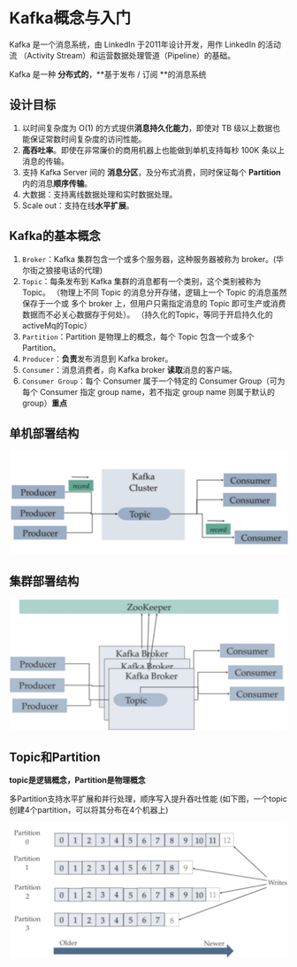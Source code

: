 # Kafka概念与入门

Kafka 是一个消息系统，由 LinkedIn 于2011年设计开发，用作 LinkedIn 的活动流 （Activity Stream）和运营数据处理管道（Pipeline）的基础。 

Kafka 是一种 **分布式的**，**基于发布 / 订阅 **的消息系统

## 设计目标

1. 以时间复杂度为 O(1) 的方式提供**消息持久化能力**，即使对 TB 级以上数据也能保证常数时间复杂度的访问性能。 
2. **高吞吐率**。即使在非常廉价的商用机器上也能做到单机支持每秒 100K 条以上消息的传输。 
3. 支持 Kafka Server 间的 **消息分区**，及分布式消费，同时保证每个 **Partition** 内的消息**顺序传输**。 
4. 大数据：支持离线数据处理和实时数据处理。 
5. Scale out：支持在线**水平扩展**。



## Kafka的基本概念

1. `Broker`：Kafka 集群包含一个或多个服务器，这种服务器被称为 broker。(华尔街之狼接电话的代理)
2. `Topic`：每条发布到 Kafka 集群的消息都有一个类别，这个类别被称为 Topic。 （物理上不同 Topic 的消息分开存储，逻辑上一个 Topic 的消息虽然保存于一个或 多个 broker 上，但用户只需指定消息的 Topic 即可生产或消费数据而不必关心数据存于何处）。 （持久化的Topic，等同于开启持久化的activeMq的Topic）
3. `Partition`：Partition 是物理上的概念，每个 Topic 包含一个或多个 Partition。
4. `Producer`：**负责**发布消息到 Kafka broker。 
5. `Consumer`：消息消费者，向 Kafka broker **读取**消息的客户端。 
6. `Consumer Group`：每个 Consumer 属于一个特定的 Consumer Group（可为每个 Consumer 指定 group name，若不指定 group name 则属于默认的 group）**重点**



## 单机部署结构

<img src="pic/image-20210115082215507.png" alt="image-20210115082215507" style="zoom:50%;" />



## 集群部署结构

<img src="pic/image-20210115082602737.png" alt="image-20210115082602737" style="zoom:50%;" />

## Topic和Partition

**topic是逻辑概念，Partition是物理概念**

 多Partition支持水平扩展和并行处理，顺序写入提升吞吐性能 (如下图，一个topic创建4个partition，可以将其分布在4个机器上)

<img src="pic/image-20210115083333921.png" alt="image-20210115083333921" style="zoom:50%;" />







